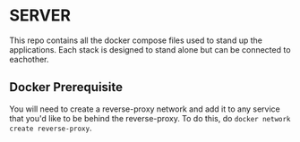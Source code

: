 # SERVER
This repo contains all the docker compose files used to stand up the applications. Each stack is designed to stand alone but can be connected to eachother. 

## Docker Prerequisite
You will need to create a reverse-proxy network and add it to any service that you'd like to be behind the reverse-proxy. To do this, do `docker network create reverse-proxy`. 